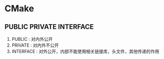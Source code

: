 # CMake

## PUBLIC PRIVATE INTERFACE

1. PUBLIC : 对内外公开
2. PRIVATE : 对内外不公开
3. INTERFACE : 对外公开，内部不能使用相关链接库，头文件，其他传递的作用